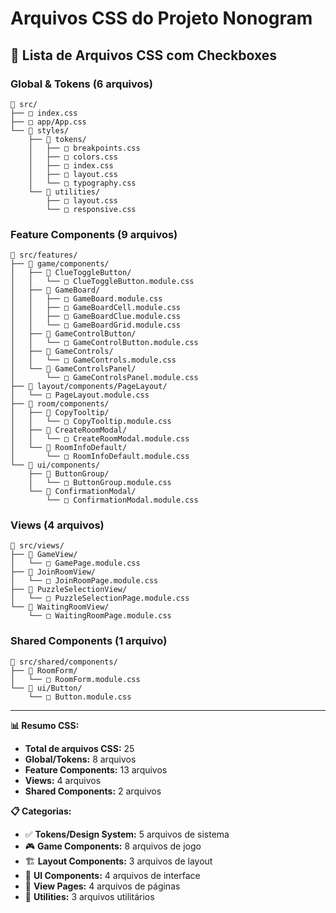 # Arquivos CSS do Projeto Nonogram

## 🎨 Lista de Arquivos CSS com Checkboxes

### **Global & Tokens (6 arquivos)**

```
📁 src/
├── □ index.css
├── □ app/App.css
└── 📁 styles/
    ├── 📁 tokens/
    │   ├── □ breakpoints.css
    │   ├── □ colors.css
    │   ├── □ index.css
    │   ├── □ layout.css
    │   └── □ typography.css
    └── 📁 utilities/
        ├── □ layout.css
        └── □ responsive.css
```

### **Feature Components (9 arquivos)**

```
📁 src/features/
├── 📁 game/components/
│   ├── 📁 ClueToggleButton/
│   │   └── □ ClueToggleButton.module.css
│   ├── 📁 GameBoard/
│   │   ├── □ GameBoard.module.css
│   │   ├── □ GameBoardCell.module.css
│   │   ├── □ GameBoardClue.module.css
│   │   └── □ GameBoardGrid.module.css
│   ├── 📁 GameControlButton/
│   │   └── □ GameControlButton.module.css
│   ├── 📁 GameControls/
│   │   └── □ GameControls.module.css
│   └── 📁 GameControlsPanel/
│       └── □ GameControlsPanel.module.css
├── 📁 layout/components/PageLayout/
│   └── □ PageLayout.module.css
├── 📁 room/components/
│   ├── 📁 CopyTooltip/
│   │   └── □ CopyTooltip.module.css
│   ├── 📁 CreateRoomModal/
│   │   └── □ CreateRoomModal.module.css
│   └── 📁 RoomInfoDefault/
│       └── □ RoomInfoDefault.module.css
└── 📁 ui/components/
    ├── 📁 ButtonGroup/
    │   └── □ ButtonGroup.module.css
    └── 📁 ConfirmationModal/
        └── □ ConfirmationModal.module.css
```

### **Views (4 arquivos)**

```
📁 src/views/
├── 📁 GameView/
│   └── □ GamePage.module.css
├── 📁 JoinRoomView/
│   └── □ JoinRoomPage.module.css
├── 📁 PuzzleSelectionView/
│   └── □ PuzzleSelectionPage.module.css
└── 📁 WaitingRoomView/
    └── □ WaitingRoomPage.module.css
```

### **Shared Components (1 arquivo)**

```
📁 src/shared/components/
├── 📁 RoomForm/
│   └── □ RoomForm.module.css
└── 📁 ui/Button/
    └── □ Button.module.css
```

---

**📊 Resumo CSS:**

- **Total de arquivos CSS:** 25
- **Global/Tokens:** 8 arquivos
- **Feature Components:** 13 arquivos
- **Views:** 4 arquivos
- **Shared Components:** 2 arquivos

**📋 Categorias:**

- ✅ **Tokens/Design System:** 5 arquivos de sistema
- 🎮 **Game Components:** 8 arquivos de jogo
- 🏗️ **Layout Components:** 3 arquivos de layout
- 📱 **UI Components:** 4 arquivos de interface
- 📄 **View Pages:** 4 arquivos de páginas
- 🔧 **Utilities:** 3 arquivos utilitários
